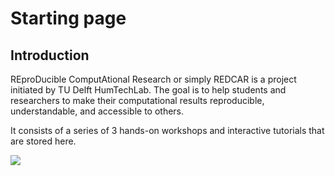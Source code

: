 # Starting page

## Introduction

REproDucible ComputAtional Research or simply REDCAR is a project initiated by TU Delft HumTechLab. The goal is to help students and researchers to make their computational results reproducible, understandable, and accessible to others.

It consists of a series of 3 hands-on workshops and interactive tutorials that are stored here.

![](.gitbook/assets/project_idea.png)

